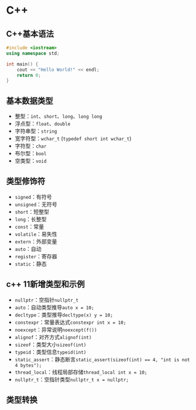 # C++

## C++基本语法

```c++
#include <iostream>
using namespace std;

int main() {
    cout << "Hello World!" << endl;
    return 0;
}
```

## 基本数据类型

- 整型：`int`、`short`、`long`、`long long`
- 浮点型：`float`、`double`
- 字符串型：`string`
- 宽字符型：`wchar_t`  (`typedef short int wchar_t`)
- 字符型：`char`
- 布尔型：`bool`
- 空类型：`void`

## 类型修饰符

- `signed`：有符号
- `unsigned`：无符号
- `short`：短整型
- `long`：长整型
- `const`：常量
- `volatile`：易失性
- `extern`：外部变量
- `auto`：自动
- `register`：寄存器
- `static`：静态

## c++ 11新增类型和示例

- `nullptr`：空指针`nullptr_t`
- `auto`：自动类型推导`auto x = 10;`
- `decltype`：类型推导`decltype(x) y = 10;`
- `constexpr`：常量表达式`constexpr int x = 10;`
- `noexcept`：异常说明`noexcept(f())`
- `alignof`：对齐方式`alignof(int)`
- `sizeof`：类型大小`sizeof(int)`
- `typeid`：类型信息`typeid(int)`
- `static_assert`：静态断言`static_assert(sizeof(int) == 4, "int is not 4 bytes");`
- `thread_local`：线程局部存储`thread_local int x = 10;`
- `nullptr_t`：空指针类型`nullptr_t x = nullptr;`

## 类型转换